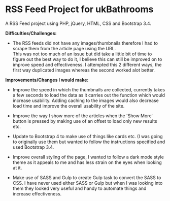 # RSS Feed Project for ukBathrooms

A RSS Feed project using PHP, jQuery, HTML, CSS and Bootstrap 3.4.

<b>Difficulties/Challenges: </b>

* The RSS feeds did not have any images/thumbnails therefore I had to scrape them from the article page using the URL.  
This was not too much of an issue but did take a little bit of time to figure out the best way to do it, I believe this can still be improved on to improve speed and effectiveness. 
I attempted this 2 different ways, the first way duplicated images whereas the second worked alot better.

<b>Improvements/Changes I would make:</b>

* Improve the speed in which the thumbnails are collected, currently takes a few seconds to load the data as it carries out the function which would increase usability. 
Adding caching to the images would also decrease load time and improve the overall usability of the site.

* Improve the way I show more of the articles when the 'Show More' button is pressed by making use of an offset to load only new results etc.

* Update to Bootstrap 4 to make use of things like cards etc. (I was going to originally use them but wanted to follow the instructions specified and used Bootstrap 3.4.

* Improve overall styling of the page, I wanted to follow a dark mode style theme as it appeals to me and has less strain on the eyes when looking at it.

* Make use of SASS and Gulp to create Gulp task to convert the SASS to CSS. I have never used either SASS or Gulp but when I was looking into them they looked very useful and handy to automate things and increase effectiveness.
